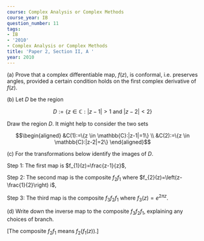 ```yaml
---
course: Complex Analysis or Complex Methods
course_year: IB
question_number: 11
tags:
- IB
- '2010'
- Complex Analysis or Complex Methods
title: 'Paper 2, Section II, A '
year: 2010
---
```




(a) Prove that a complex differentiable map, $f(z)$, is conformal, i.e. preserves angles, provided a certain condition holds on the first complex derivative of $f(z)$.

(b) Let $D$ be the region

$$D:=\{z \in \mathbb{C}:|z-1|>1 \text { and }|z-2|<2\}$$

Draw the region $D$. It might help to consider the two sets

$$\begin{aligned}
&C(1):=\{z \in \mathbb{C}:|z-1|=1\} \\
&C(2):=\{z \in \mathbb{C}:|z-2|=2\}
\end{aligned}$$

(c) For the transformations below identify the images of $D$.

Step 1: The first map is $f_{1}(z)=\frac{z-1}{z}$,

Step 2: The second map is the composite $f_{2} f_{1}$ where $f_{2}(z)=\left(z-\frac{1}{2}\right) i$,

Step 3: The third map is the composite $f_{3} f_{2} f_{1}$ where $f_{3}(z)=e^{2 \pi z}$.

(d) Write down the inverse map to the composite $f_{3} f_{2} f_{1}$, explaining any choices of branch.

[The composite $f_{2} f_{1}$ means $f_{2}\left(f_{1}(z)\right)$.]
